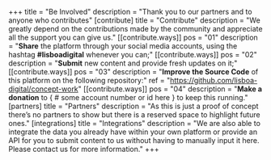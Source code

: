 +++
title = "Be Involved"
description = "Thank you to our partners and to anyone who contributes"
[contribute]
    title = "Contribute"
    description = "We greatly depend on the contributions made by the community and appreciate all the support you can give us."
    [[contribute.ways]]
        pos = "01"
        description = "<strong>Share</strong> the platform through your social media accounts, using the hashtag <strong>#lisboadigital</strong> whenever you can;"
    [[contribute.ways]]
        pos = "02"
        description = "<strong>Submit</strong> new content and provide fresh updates on it;"
    [[contribute.ways]]
        pos = "03"
        description = "<strong>Improve the Source Code</strong> of this platform on the following repository:"
        ref = "https://github.com/lisboa-digital/concept-work"
    [[contribute.ways]]
        pos = "04"
        description = "<strong>Make a donation</strong> to { # some account number or id here } to keep this running."
[partners]
    title = "Partners"
    description = "As this is just a proof of concept there’s no partners to show but there is a reserved space to highlight future ones."
[integrations]
    title = "Integrations"
    description = "We are also able to integrate the data you already have within your own platform or provide an API for you to submit content to us without having to manually input it here. Please contact us for more information."
+++